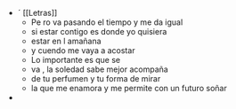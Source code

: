 - ´ [[Letras]]
	- Pe ro va pasando el tiempo y me da igual
	- si estar contigo es donde yo quisiera
	- estar en l amañana
	- y cuendo me vaya a acostar
	- Lo importante es que se
	- va , la soledad sabe mejor acompaña
	- de tu perfumen y tu forma de mirar
	- la que me enamora y me permite con un futuro soñar
-